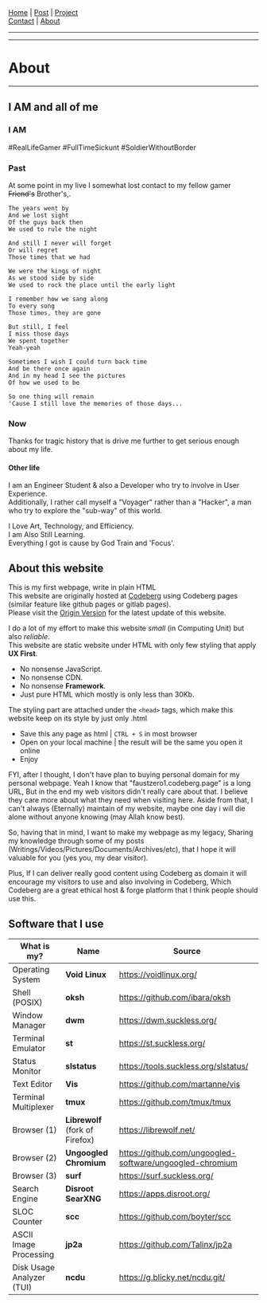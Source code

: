 <nav>
<a href="./index.html">Home</a>
|
<a href="./post.html">Post</a>
|
<a href="./project.html">Project</a>
<nav class="div-right">
<a href="./contact.html">Contact</a>
|
<a href="./about.html">About</a>
</nav>
</nav>
</header>
<hr><hr>
<main>
<!-- Your Content Start After This Line -->


# About

---

## I AM and all of me

### I AM

 #RealLifeGamer #FullTimeSickunt #SoldierWithoutBorder

### Past

At some point in my live I somewhat lost contact to my fellow gamer <s>Friend's</s> Brother's,. 

```
The years went by
And we lost sight
Of the guys back then
We used to rule the night

And still I never will forget
Or will regret
Those times that we had

We were the kings of night
As we stood side by side
We used to rock the place until the early light

I remember how we sang along
To every song
Those times, they are gone

But still, I feel
I miss those days
We spent together
Yeah-yeah

Sometimes I wish I could turn back time
And be there once again
And in my head I see the pictures
Of how we used to be

So one thing will remain
'Cause I still love the memories of those days...
```

### Now

Thanks for tragic history that is drive me further to get serious enough about my life.

#### Other life

I am an Engineer Student & also a Developer who try to involve in User Experience.  
Additionally, I rather call myself a "Voyager" rather than a "Hacker", a man who try to explore the "sub-way" of this world.

I Love Art, Technology, and Efficiency.  
I am Also Still Learning.  
Everything I got is cause by God Train and 'Focus'.


## About this website

This is my first webpage, write in plain HTML  
This website are originally hosted at [Codeberg](https://codeberg.org) using Codeberg pages (similar feature like github pages or gitlab pages). <br>
Please visit the [Origin Version](https://faustzero1.codeberg.page) for the latest update of this website.  

I do a lot of my effort to make this website *small* (in Computing Unit) but also *reliable*.  
This website are static website under HTML with only few styling that apply **UX First**.  

* No nonsense JavaScript.  
* No nonsense CDN.  
* No nonsense **Framework**.  
* Just pure HTML which mostly is only less than 30Kb.  

The styling part are attached under the ```<head>``` tags, which make this website keep on its style by just only .html  

* Save this any page as html | ```CTRL + S``` in most browser  
* Open on your local machine | the result will be the same you open it online  
* Enjoy  

FYI, after I thought, I don't have plan to buying personal domain for my personal webpage. Yeah I know that "faustzero1.codeberg.page" is a long URL, But in the end my web visitors didn't really care about that. I believe they care more about what they need when visiting here. Aside from that, I can't always (Eternally) maintain of my website, maybe one day i will die alone without anyone knowing (may Allah know best).

So, having that in mind, I want to make my webpage as my legacy, Sharing my knowledge through some of my posts (Writings/Videos/Pictures/Documents/Archives/etc), that I hope it will valuable for you (yes you, my dear visitor).

Plus, If I can deliver really good content using Codeberg as domain it will encourage my visitors to use and also involving in Codeberg, Which Codeberg are a great ethical host & forge platform that I think people should use this.

## Software that I use

| What is my?               | Name                     	 	   | Source                                                     |
| ------------------------- | ------------------------------------ | ---------------------------------------------------------- |
| Operating System          | **Void Linux**           		   | <https://voidlinux.org/>                                   |
| Shell (POSIX)             | **oksh**	           		   | <https://github.com/ibara/oksh>                            |
| Window Manager            | **dwm**                  		   | <https://dwm.suckless.org/>                                |
| Terminal Emulator         | **st**                   		   | <https://st.suckless.org/>                                 |
| Status Monitor            | **slstatus**		           | <https://tools.suckless.org/slstatus/>		        |
| Text Editor	            | **Vis**                          	   | <https://github.com/martanne/vis>                          |
| Terminal Multiplexer      | **tmux**                         	   | <https://github.com/tmux/tmux>                             |
| Browser (1)               | **Librewolf** (fork of Firefox)  	   | <https://librewolf.net/>                                   |
| Browser (2)               | **Ungoogled Chromium**   		   | <https://github.com/ungoogled-software/ungoogled-chromium> |
| Browser (3)               | **surf**                 		   | <https://surf.suckless.org/>                               |
| Search Engine             | **Disroot SearXNG**      		   | <https://apps.disroot.org/>                                |
| SLOC Counter              | **scc**                  		   | <https://github.com/boyter/scc>                            |
| ASCII Image Processing    | **jp2a**                  	   | <https://github.com/Talinx/jp2a>                           |
| Disk Usage Analyzer (TUI) | **ncdu**                             | <https://g.blicky.net/ncdu.git/>                           |

